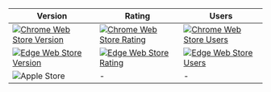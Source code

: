 |Version|Rating|Users|
|-------|------|-----|
|[![Chrome Web Store Version](https://img.shields.io/chrome-web-store/v/dgabhdofghcfbfpbpijiodednmjfkhpd.svg?logo=googlechrome&logoColor=FFF)](https://chrome.google.com/webstore/detail/thrifty/dgabhdofghcfbfpbpijiodednmjfkhpd)|[![Chrome Web Store Rating](https://img.shields.io/chrome-web-store/rating/dgabhdofghcfbfpbpijiodednmjfkhpd.svg)](https://chrome.google.com/webstore/detail/thrifty/dgabhdofghcfbfpbpijiodednmjfkhpd)|[![Chrome Web Store Users](https://img.shields.io/chrome-web-store/users/dgabhdofghcfbfpbpijiodednmjfkhpd.svg)](https://chrome.google.com/webstore/detail/thrifty/dgabhdofghcfbfpbpijiodednmjfkhpd)|
|[![Edge Web Store Version](https://img.shields.io/badge/dynamic/json?label=edge%20add-on&prefix=v&query=%24.version&url=https%3A%2F%2Fmicrosoftedge.microsoft.com%2Faddons%2Fgetproductdetailsbycrxid%2Fnjabljpffgpldnkaodgbnpfdhphfiemd&logo=microsoftedge&logoColor=FFF)](https://microsoftedge.microsoft.com/addons/detail/thrifty/njabljpffgpldnkaodgbnpfdhphfiemd)|[![Edge Web Store Rating](https://img.shields.io/badge/dynamic/json?label=rating&suffix=/5&query=%24.averageRating&url=https%3A%2F%2Fmicrosoftedge.microsoft.com%2Faddons%2Fgetproductdetailsbycrxid%2Fnjabljpffgpldnkaodgbnpfdhphfiemd)](https://microsoftedge.microsoft.com/addons/detail/thrifty/njabljpffgpldnkaodgbnpfdhphfiemd)|[![Edge Web Store Users](https://img.shields.io/badge/dynamic/json?label=users&query=%24.activeInstallCount&url=https%3A%2F%2Fmicrosoftedge.microsoft.com%2Faddons%2Fgetproductdetailsbycrxid%2Fnjabljpffgpldnkaodgbnpfdhphfiemd)](https://microsoftedge.microsoft.com/addons/detail/thrifty/njabljpffgpldnkaodgbnpfdhphfiemd)|
|![Apple Store](https://img.shields.io/itunes/v/6471864005?logo=apple&logoColor=FFF&label=apple%20macOS%20store)|-|-|
